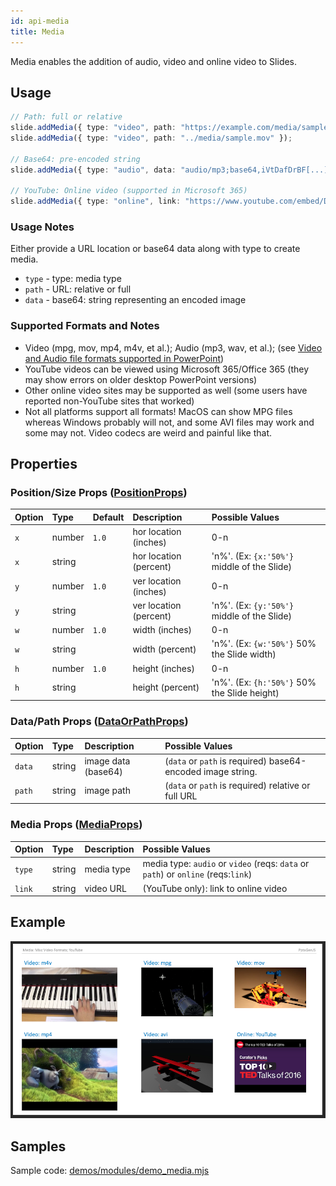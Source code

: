 ```yaml
---
id: api-media
title: Media
---
```


Media enables the addition of audio, video and online video to Slides.

## Usage

```typescript
// Path: full or relative
slide.addMedia({ type: "video", path: "https://example.com/media/sample.mov" });
slide.addMedia({ type: "video", path: "../media/sample.mov" });

// Base64: pre-encoded string
slide.addMedia({ type: "audio", data: "audio/mp3;base64,iVtDafDrBF[...]=" });

// YouTube: Online video (supported in Microsoft 365)
slide.addMedia({ type: "online", link: "https://www.youtube.com/embed/Dph6ynRVyUc" });
```

### Usage Notes

Either provide a URL location or base64 data along with type to create media.

-   `type` - type: media type
-   `path` - URL: relative or full
-   `data` - base64: string representing an encoded image

### Supported Formats and Notes

-   Video (mpg, mov, mp4, m4v, et al.); Audio (mp3, wav, et al.); (see [Video and Audio file formats supported in PowerPoint](https://support.office.com/en-us/article/Video-and-audio-file-formats-supported-in-PowerPoint-d8b12450-26db-4c7b-a5c1-593d3418fb59#OperatingSystem=Windows))
-   YouTube videos can be viewed using Microsoft 365/Office 365 (they may show errors on older desktop PowerPoint versions)
-   Other online video sites may be supported as well (some users have reported non-YouTube sites that worked)
-   Not all platforms support all formats! MacOS can show MPG files whereas Windows probably will not, and some AVI
    files may work and some may not. Video codecs are weird and painful like that.

## Properties

### Position/Size Props ([PositionProps](/PptxGenJS/docs/types#position-props))

| Option | Type   | Default | Description            | Possible Values                              |
| :----- | :----- | :------ | :--------------------- | :------------------------------------------- |
| `x`    | number | `1.0`   | hor location (inches)  | 0-n                                          |
| `x`    | string |         | hor location (percent) | 'n%'. (Ex: `{x:'50%'}` middle of the Slide)  |
| `y`    | number | `1.0`   | ver location (inches)  | 0-n                                          |
| `y`    | string |         | ver location (percent) | 'n%'. (Ex: `{y:'50%'}` middle of the Slide)  |
| `w`    | number | `1.0`   | width (inches)         | 0-n                                          |
| `w`    | string |         | width (percent)        | 'n%'. (Ex: `{w:'50%'}` 50% the Slide width)  |
| `h`    | number | `1.0`   | height (inches)        | 0-n                                          |
| `h`    | string |         | height (percent)       | 'n%'. (Ex: `{h:'50%'}` 50% the Slide height) |

### Data/Path Props ([DataOrPathProps](/PptxGenJS/docs/types#datapath-props-dataorpathprops))

| Option | Type   | Description         | Possible Values                                             |
| :----- | :----- | :------------------ | :---------------------------------------------------------- |
| `data` | string | image data (base64) | (`data` or `path` is required) base64-encoded image string. |
| `path` | string | image path          | (`data` or `path` is required) relative or full URL         |

### Media Props ([MediaProps](/PptxGenJS/docs/types#media-props-mediaprops))

| Option | Type   | Description | Possible Values                                                                   |
| :----- | :----- | :---------- | :-------------------------------------------------------------------------------- |
| `type` | string | media type  | media type: `audio` or `video` (reqs: `data` or `path`) or `online` (reqs:`link`) |
| `link` | string | video URL   | (YouTube only): link to online video                                              |

## Example

![Media Examples](./assets/ex-media-slide.png)

## Samples

Sample code: [demos/modules/demo_media.mjs](https://github.com/gitbrent/PptxGenJS/blob/master/demos/modules/demo_media.mjs)
